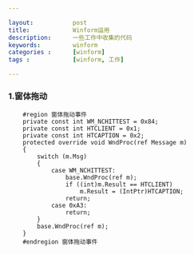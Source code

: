 ```yaml
---

layout:           post
title:            Winform运用
description:      一些工作中收集的代码
keywords:         winform
categories :      [winform]
tags :            [winform, 工作]

---
```


### 1.窗体拖动


        #region 窗体拖动事件
        private const int WM_NCHITTEST = 0x84;
        private const int HTCLIENT = 0x1;
        private const int HTCAPTION = 0x2;
        protected override void WndProc(ref Message m)
        {
            switch (m.Msg)
            {
                case WM_NCHITTEST:
                    base.WndProc(ref m);
                    if ((int)m.Result == HTCLIENT)
                        m.Result = (IntPtr)HTCAPTION;
                    return;
                case 0xA3:
                    return;
            }
            base.WndProc(ref m);
        }
        #endregion 窗体拖动事件
